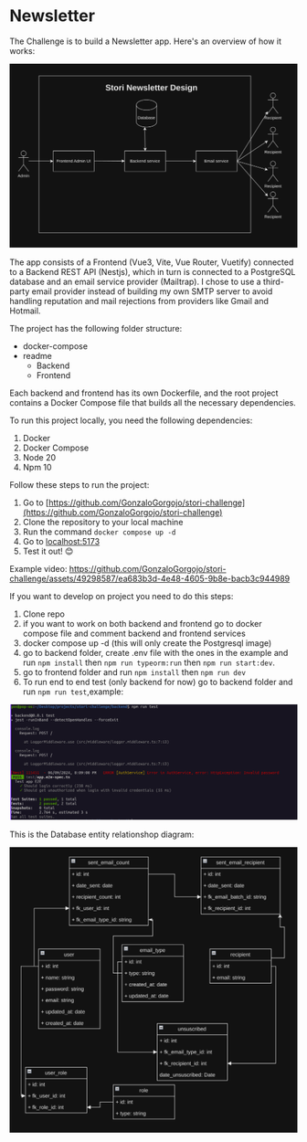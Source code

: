 # Newsletter

The Challenge is to build a Newsletter app. Here's an overview of how it works:

![screenshot](./assets/storidesign.png)

The app consists of a Frontend (Vue3, Vite, Vue Router, Vuetify) connected to a Backend REST API (Nestjs), which in turn is connected to a PostgreSQL database and an email service provider (Mailtrap). I chose to use a third-party email provider instead of building my own SMTP server to avoid handling reputation and mail rejections from providers like Gmail and Hotmail.

The project has the following folder structure:

- docker-compose
- readme
  - Backend
  - Frontend

Each backend and frontend has its own Dockerfile, and the root project contains a Docker Compose file that builds all the necessary dependencies.

To run this project locally, you need the following dependencies:

1. Docker
2. Docker Compose
3. Node 20
4. Npm 10

Follow these steps to run the project:

1. Go to [https://github.com/GonzaloGorgojo/stori-challenge](https://github.com/GonzaloGorgojo/stori-challenge)
2. Clone the repository to your local machine
3. Run the command `docker compose up -d`
4. Go to [localhost:5173](http://localhost:5173)
5. Test it out! 😊

Example video:
https://github.com/GonzaloGorgojo/stori-challenge/assets/49298587/ea683b3d-4e48-4605-9b8e-bacb3c944989

If you want to develop on project you need to do this steps:

1. Clone repo
2. if you want to work on both backend and frontend go to docker compose file and comment backend and frontend services
3. docker compose up -d (this will only create the Postgresql image)
4. go to backend folder, create .env file with the ones in the example and run `npm install` then `npm run typeorm:run` then `npm run start:dev`.
5. go to frontend folder and run `npm install` then `npm run dev`
6. To run end to end test (only backend for now) go to backend folder and run `npm run test`,example:<br>

<img  width="900" src="./assets/test.png" />

This is the Database entity relationshop diagram:

![screenshot](./assets/database.png)
